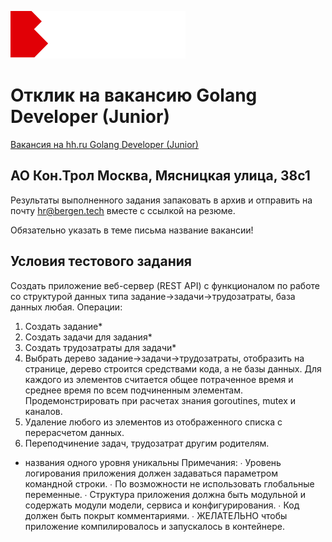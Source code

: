 ![Berger logo svg](./images/berger.svg)

# Отклик на вакансию Golang Developer (Junior)
[Вакансия на hh.ru Golang Developer (Junior)](https://hh.ru/vacancy/44393368?query=Golang%20junior)

## АО Кон.Трол Москва, Мясницкая улица, 38с1
Результаты выполненного задания запаковать в архив и отправить на почту hr@bergen.tech вместе с ссылкой на резюме.

Обязательно указать в теме письма название вакансии!

## Условия тестового задания
Создать приложение веб-сервер (REST API) с функционалом по работе со структурой данных типа задание->задачи->трудозатраты, база данных любая. Операции:
1. Создать задание*
2. Создать задачи для задания*
3. Создать трудозатраты для задачи*
4. Выбрать дерево задание->задачи->трудозатраты, отобразить на странице, дерево строится средствами кода, а не базы данных. Для каждого из элементов считается общее потраченное время и среднее время по всем подчиненным элементам. Продемонстрировать при расчетах знания goroutines, mutex и каналов.
5. Удаление любого из элементов из отображенного списка с перерасчетом данных.
6. Переподчинение задач, трудозатрат другим родителям.
* названия одного уровня уникальны
Примечания:
∙ Уровень логирования приложения должен задаваться параметром командной строки.
∙ По возможности не использовать глобальные переменные.
∙ Структура приложения должна быть модульной и содержать модули модели, сервиса и конфигурирования.
∙ Код должен быть покрыт комментариями.
∙ ЖЕЛАТЕЛЬНО чтобы приложение компилировалось и запускалось в контейнере.



